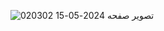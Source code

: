 ![تصویر صفحه 2024-05-15 020302](https://github.com/Mr-Banana-2045/PingDos/assets/109140672/e6be3a57-fc3c-4cdd-9e8c-9d41705b3ea0)
